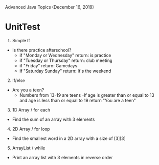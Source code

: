 Advanced Java Topics (December 16, 2019)

# UnitTest

1. Simple If
  - Is there practice afterschool? 
    - if "Monday or Wednesday" return: is practice
    - if "Tuesday or Thursday" return: club meeting
    - if "Friday" return: Gamedays
    - if "Saturday Sunday" return: It's the weekend
  
  
 2. If/else
  - Are you a teen? 
    - Numbers from 13-19 are teens
    -If age is greater than or equal to 13 and age is less than or equal to 19 return "You are a teen"
    
 3. 1D Array / for each
  - Find the sum of an array with 3 elements
 
 4. 2D Array / for loop
  - Find the smallest word in a 2D array with a size of [3][3]
  
 5. ArrayList / while 
  - Print an array list with 3 elements in reverse order
